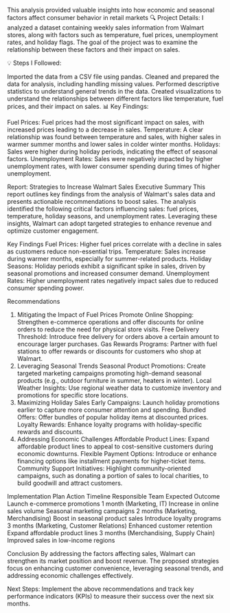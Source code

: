This analysis provided valuable insights into how economic and seasonal factors affect consumer behavior in retail markets
🔍 Project Details:
I analyzed a dataset containing weekly sales information from Walmart stores, along with factors such as temperature,
fuel prices, unemployment rates, and holiday flags. The goal of the project was to examine the relationship between these factors and their impact on sales.

💡 Steps I Followed:

Imported the data from a CSV file using pandas.
Cleaned and prepared the data for analysis, including handling missing values.
Performed descriptive statistics to understand general trends in the data.
Created visualizations to understand the relationships between different factors like temperature, fuel prices, and their impact on sales.
📊 Key Findings:

Fuel Prices: Fuel prices had the most significant impact on sales, with increased prices leading to a decrease in sales.
Temperature: A clear relationship was found between temperature and sales, with higher sales in warmer summer months and lower sales in colder winter months.
Holidays: Sales were higher during holiday periods, indicating the effect of seasonal factors.
Unemployment Rates: Sales were negatively impacted by higher unemployment rates, with lower consumer spending during times of higher unemployment.

Report: Strategies to Increase Walmart Sales
Executive Summary
This report outlines key findings from the analysis of Walmart's sales data and presents actionable recommendations to boost sales.
The analysis identified the following critical factors influencing sales: fuel prices, temperature, holiday seasons, and unemployment rates.
Leveraging these insights, Walmart can adopt targeted strategies to enhance revenue and optimize customer engagement.

Key Findings
Fuel Prices: Higher fuel prices correlate with a decline in sales as customers reduce non-essential trips.
Temperature: Sales increase during warmer months, especially for summer-related products.
Holiday Seasons: Holiday periods exhibit a significant spike in sales, driven by seasonal promotions and increased consumer demand.
Unemployment Rates: Higher unemployment rates negatively impact sales due to reduced consumer spending power.

Recommendations
1. Mitigating the Impact of Fuel Prices
Promote Online Shopping: Strengthen e-commerce operations and offer discounts for online orders to reduce the need for physical store visits.
Free Delivery Threshold: Introduce free delivery for orders above a certain amount to encourage larger purchases.
Gas Rewards Programs: Partner with fuel stations to offer rewards or discounts for customers who shop at Walmart.
2. Leveraging Seasonal Trends
Seasonal Product Promotions: Create targeted marketing campaigns promoting high-demand seasonal products (e.g., outdoor furniture in summer, heaters in winter).
Local Weather Insights: Use regional weather data to customize inventory and promotions for specific store locations.
3. Maximizing Holiday Sales
Early Campaigns: Launch holiday promotions earlier to capture more consumer attention and spending.
Bundled Offers: Offer bundles of popular holiday items at discounted prices.
Loyalty Rewards: Enhance loyalty programs with holiday-specific rewards and discounts.
4. Addressing Economic Challenges
Affordable Product Lines: Expand affordable product lines to appeal to cost-sensitive customers during economic downturns.
Flexible Payment Options: Introduce or enhance financing options like installment payments for higher-ticket items.
Community Support Initiatives: Highlight community-oriented campaigns, such as donating a portion of sales to local charities, to build goodwill and attract customers.


Implementation Plan
Action	Timeline	Responsible Team	Expected Outcome
Launch e-commerce promotions	1 month	(Marketing, IT)	Increase in online sales volume
Seasonal marketing campaigns	2 months	(Marketing, Merchandising)	Boost in seasonal product sales
Introduce loyalty programs	3 months	(Marketing, Customer Relations)	Enhanced customer retention
Expand affordable product lines	3 months	(Merchandising, Supply Chain)	Improved sales in low-income regions


Conclusion
By addressing the factors affecting sales, Walmart can strengthen its market position and boost revenue.
The proposed strategies focus on enhancing customer convenience, leveraging seasonal trends, and addressing economic challenges effectively.

Next Steps: Implement the above recommendations and track key performance indicators (KPIs) to measure their success over the next six months.


